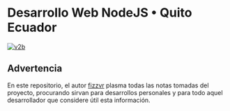 # Desarrollo Web NodeJS • Quito Ecuador

[![v2b](http://fizzvr.github.io/ivr/proyectos/gallery-img-1f3-full.jpg)](http://fizzvr.github.io/proyectos/createjs-497.html "Mirar presentación")

## Advertencia

En este repositorio, el autor [fizzvr](http://fizzvr.github.io) plasma todas las notas tomadas del proyecto, procurando sirvan para desarrollos personales y para todo aquel desarrollador que considere útil esta información.

